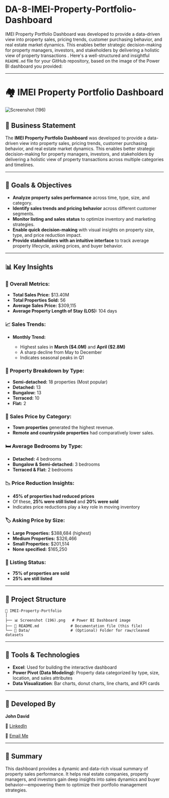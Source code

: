 # DA-8-IMEI-Property-Portfolio-Dashboard
IMEI Property Portfolio Dashboard was developed to provide a data-driven view into property sales, pricing trends, customer purchasing behavior, and real estate market dynamics. This enables better strategic decision-making for property managers, investors, and stakeholders by delivering a holistic view of property transactions .
Here's a well-structured and insightful `README.md` file for your GitHub repository, based on the image of the Power BI dashboard you provided:

---

# 🏘️ IMEI Property Portfolio Dashboard

![Screenshot (196)](https://github.com/user-attachments/assets/03805445-9cf2-4c32-b18f-80eb33a552d2)

## 📌 Business Statement

The **IMEI Property Portfolio Dashboard** was developed to provide a data-driven view into property sales, pricing trends, customer purchasing behavior, and real estate market dynamics. This enables better strategic decision-making for property managers, investors, and stakeholders by delivering a holistic view of property transactions across multiple categories and timelines.

---

## 🎯 Goals & Objectives

* **Analyze property sales performance** across time, type, size, and category.
* **Identify sales trends and pricing behavior** across different customer segments.
* **Monitor listing and sales status** to optimize inventory and marketing strategies.
* **Enable quick decision-making** with visual insights on property size, type, and price reduction impact.
* **Provide stakeholders with an intuitive interface** to track average property lifecycle, asking prices, and buyer behavior.

---

## 📊 Key Insights

### 🔹 Overall Metrics:

* **Total Sales Price:** \$13.40M
* **Total Properties Sold:** 56
* **Average Sales Price:** \$309,115
* **Average Property Length of Stay (LOS):** 104 days

### 📈 Sales Trends:

* **Monthly Trend:**

  * Highest sales in **March (\$4.0M)** and **April (\$2.8M)**
  * A sharp decline from May to December
  * Indicates seasonal peaks in Q1

### 🏡 Property Breakdown by Type:

* **Semi-detached:** 18 properties (Most popular)
* **Detached:** 13
* **Bungalow:** 13
* **Terraced:** 10
* **Flat:** 2

### 📍 Sales Price by Category:

* **Town properties** generated the highest revenue.
* **Remote and countryside properties** had comparatively lower sales.

### 🛏️ Average Bedrooms by Type:

* **Detached:** 4 bedrooms
* **Bungalow & Semi-detached:** 3 bedrooms
* **Terraced & Flat:** 2 bedrooms

### 📉 Price Reduction Insights:

* **45% of properties had reduced prices**
* Of these, **25% were still listed** and **20% were sold**
* Indicates price reductions play a key role in moving inventory

### 🏷️ Asking Price by Size:

* **Large Properties:** \$388,684 (highest)
* **Medium Properties:** \$326,466
* **Small Properties:** \$201,514
* **None specified:** \$165,250

### 🔄 Listing Status:

* **75% of properties are sold**
* **25% are still listed**

---

## 📂 Project Structure

```
📁 IMEI-Property-Portfolio
│
├── 📊 Screenshot (196).png   # Power BI Dashboard image
├── 📄 README.md              # Documentation file (this file)
└── 📁 Data/                  # (Optional) Folder for raw/cleaned datasets
```

---

## 🚀 Tools & Technologies

* **Excel**: Used for building the interactive dashboard
* **Power Pivot (Data Modeling)**: Property data categorized by type, size, location, and sales attributes
* **Data Visualization**: Bar charts, donut charts, line charts, and KPI cards

---

## 👤 Developed By

**John David**

📎 [LinkedIn]([https://linkedin.com](https://www.linkedin.com/in/john-david-b7b5781b3/))

📧 [Email Me](mailto:adelekejohndavid@gmail.com)

---

## 📌 Summary

This dashboard provides a dynamic and data-rich visual summary of property sales performance. It helps real estate companies, property managers, and investors gain deep insights into sales dynamics and buyer behavior—empowering them to optimize their portfolio management strategies.
